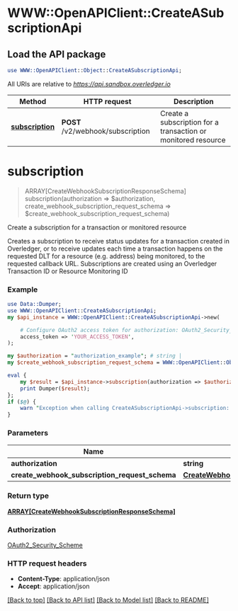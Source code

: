 # WWW::OpenAPIClient::CreateASubscriptionApi

## Load the API package
```perl
use WWW::OpenAPIClient::Object::CreateASubscriptionApi;
```

All URIs are relative to *https://api.sandbox.overledger.io*

Method | HTTP request | Description
------------- | ------------- | -------------
[**subscription**](CreateASubscriptionApi.md#subscription) | **POST** /v2/webhook/subscription | Create a subscription for a transaction or monitored resource 


# **subscription**
> ARRAY[CreateWebhookSubscriptionResponseSchema] subscription(authorization => $authorization, create_webhook_subscription_request_schema => $create_webhook_subscription_request_schema)

Create a subscription for a transaction or monitored resource 

Creates a subscription to receive status updates for a transaction created in Overledger, or to receive updates each time a transaction happens on the requested DLT for a resource (e.g. address) being monitored, to the requested callback URL.  Subscriptions are created using an Overledger Transaction ID or Resource Monitoring ID

### Example
```perl
use Data::Dumper;
use WWW::OpenAPIClient::CreateASubscriptionApi;
my $api_instance = WWW::OpenAPIClient::CreateASubscriptionApi->new(

    # Configure OAuth2 access token for authorization: OAuth2_Security_Scheme
    access_token => 'YOUR_ACCESS_TOKEN',
);

my $authorization = "authorization_example"; # string | 
my $create_webhook_subscription_request_schema = WWW::OpenAPIClient::Object::CreateWebhookSubscriptionRequestSchema->new(); # CreateWebhookSubscriptionRequestSchema | 

eval {
    my $result = $api_instance->subscription(authorization => $authorization, create_webhook_subscription_request_schema => $create_webhook_subscription_request_schema);
    print Dumper($result);
};
if ($@) {
    warn "Exception when calling CreateASubscriptionApi->subscription: $@\n";
}
```

### Parameters

Name | Type | Description  | Notes
------------- | ------------- | ------------- | -------------
 **authorization** | **string**|  | 
 **create_webhook_subscription_request_schema** | [**CreateWebhookSubscriptionRequestSchema**](CreateWebhookSubscriptionRequestSchema.md)|  | 

### Return type

[**ARRAY[CreateWebhookSubscriptionResponseSchema]**](CreateWebhookSubscriptionResponseSchema.md)

### Authorization

[OAuth2_Security_Scheme](../README.md#OAuth2_Security_Scheme)

### HTTP request headers

 - **Content-Type**: application/json
 - **Accept**: application/json

[[Back to top]](#) [[Back to API list]](../README.md#documentation-for-api-endpoints) [[Back to Model list]](../README.md#documentation-for-models) [[Back to README]](../README.md)

